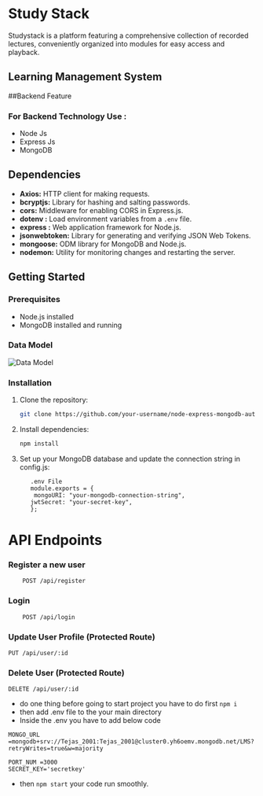 # Study Stack 
Studystack is a platform featuring a comprehensive collection of recorded lectures, conveniently organized into modules for easy access and playback.
## Learning Management System
##Backend Feature 
### For Backend Technology Use :
- Node Js
- Express Js
- MongoDB

## Dependencies
- **Axios:** HTTP client for making requests.
- **bcryptjs:** Library for hashing and salting passwords.
- **cors:** Middleware for enabling CORS in Express.js.
- **dotenv :** Load environment variables from a `.env` file.
- **express :** Web application framework for Node.js.
- **jsonwebtoken:** Library for generating and verifying JSON Web Tokens.
- **mongoose:** ODM library for MongoDB and Node.js.
- **nodemon:** Utility for monitoring changes and restarting the server.

## Getting Started

### Prerequisites

- Node.js installed
- MongoDB installed and running

### Data Model
![Data Model](https://drive.google.com/file/d/1EQ7mSwmHnO0dOug85taej4XZ9RZnwt1_/view?usp=sharing)


### Installation

1. Clone the repository:

   ```bash
   git clone https://github.com/your-username/node-express-mongodb-auth.git
2. Install dependencies:
    ``` bash
    npm install
3. Set up your MongoDB database and update the connection string in config.js:

     ``` 
        .env File
        module.exports = {
         mongoURI: "your-mongodb-connection-string",
        jwtSecret: "your-secret-key",
        }; 
    ```

#  API Endpoints 

###  Register a new user
```
    POST /api/register
```
### Login
```
    POST /api/login
```
### Update User Profile (Protected Route)
```
PUT /api/user/:id
```
### Delete User (Protected Route)
```
DELETE /api/user/:id
```

- do one thing before going to start project you have to do first `npm i`
- then add .env file to the your main directory
- Inside the .env you have to add below code

```
MONGO_URL =mongodb+srv://Tejas_2001:Tejas_2001@cluster0.yh6oemv.mongodb.net/LMS?retryWrites=true&w=majority

PORT_NUM =3000
SECRET_KEY='secretkey'
```

- then `npm start` your code run smoothly.
